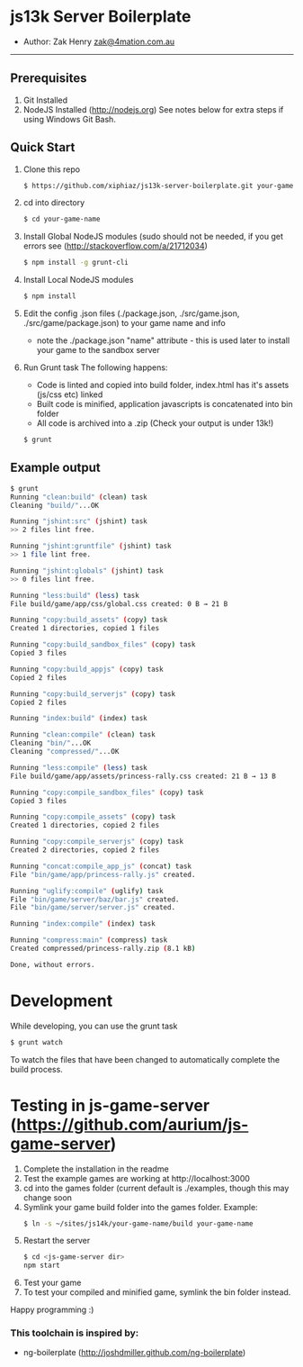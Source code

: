 # js13k Server Boilerplate

* Author: Zak Henry <zak@4mation.com.au>

***

## Prerequisites

1.  Git Installed
2.  NodeJS Installed (http://nodejs.org)
    See notes below for extra steps if using Windows Git Bash.

## Quick Start

1. Clone this repo
    ```sh
    $ https://github.com/xiphiaz/js13k-server-boilerplate.git your-game-name
    ```

2. cd into directory
    ```sh
    $ cd your-game-name
    ```

3. Install Global NodeJS modules (sudo should not be needed, if you get errors see (http://stackoverflow.com/a/21712034)
    ```sh
    $ npm install -g grunt-cli
    ```

4. Install Local NodeJS modules
    ```sh
    $ npm install
    ```
5. Edit the config .json files (./package.json, ./src/game.json, ./src/game/package.json) to your game name and info
    * note the ./package.json "name" attribute - this is used later to install your game to the sandbox server

6. Run Grunt task
    The following happens:
    * Code is linted and copied into build folder, index.html has it's assets (js/css etc) linked
    * Built code is minified, application javascripts is concatenated into bin folder
    * All code is archived into a .zip (Check your output is under 13k!)
    ```sh
    $ grunt
    ```


## Example output
```sh
$ grunt
Running "clean:build" (clean) task
Cleaning "build/"...OK

Running "jshint:src" (jshint) task
>> 2 files lint free.

Running "jshint:gruntfile" (jshint) task
>> 1 file lint free.

Running "jshint:globals" (jshint) task
>> 0 files lint free.

Running "less:build" (less) task
File build/game/app/css/global.css created: 0 B → 21 B

Running "copy:build_assets" (copy) task
Created 1 directories, copied 1 files

Running "copy:build_sandbox_files" (copy) task
Copied 3 files

Running "copy:build_appjs" (copy) task
Copied 2 files

Running "copy:build_serverjs" (copy) task
Copied 2 files

Running "index:build" (index) task

Running "clean:compile" (clean) task
Cleaning "bin/"...OK
Cleaning "compressed/"...OK

Running "less:compile" (less) task
File build/game/app/assets/princess-rally.css created: 21 B → 13 B

Running "copy:compile_sandbox_files" (copy) task
Copied 3 files

Running "copy:compile_assets" (copy) task
Created 1 directories, copied 2 files

Running "copy:compile_serverjs" (copy) task
Created 2 directories, copied 2 files

Running "concat:compile_app_js" (concat) task
File "bin/game/app/princess-rally.js" created.

Running "uglify:compile" (uglify) task
File "bin/game/server/baz/bar.js" created.
File "bin/game/server/server.js" created.

Running "index:compile" (index) task

Running "compress:main" (compress) task
Created compressed/princess-rally.zip (8.1 kB)

Done, without errors.
```

# Development
While developing, you can use the grunt task
```sh
$ grunt watch
```
To watch the files that have been changed to automatically complete the build process.

# Testing in js-game-server (https://github.com/aurium/js-game-server)

1. Complete the installation in the readme
2. Test the example games are working at http://localhost:3000
3. cd into the games folder (current default is ./examples, though this may change soon
4. Symlink your game build folder into the games folder.
    Example:
    ```sh
    $ ln -s ~/sites/js14k/your-game-name/build your-game-name
    ```
5. Restart the server
    ```sh
    $ cd <js-game-server dir>
    npm start
    ```
6. Test your game
7. To test your compiled and minified game, symlink the bin folder instead.

Happy programming :)

### This toolchain is inspired by:
* ng-boilerplate (http://joshdmiller.github.com/ng-boilerplate)

